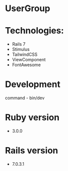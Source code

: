 # UserGroup

# Technologies:

- Rails 7
- Stimulus
- TailwindCSS
- ViewComponent
- FontAwesome

# Development

command - bin/dev

# Ruby version

- 3.0.0

# Rails version

- 7.0.3.1

